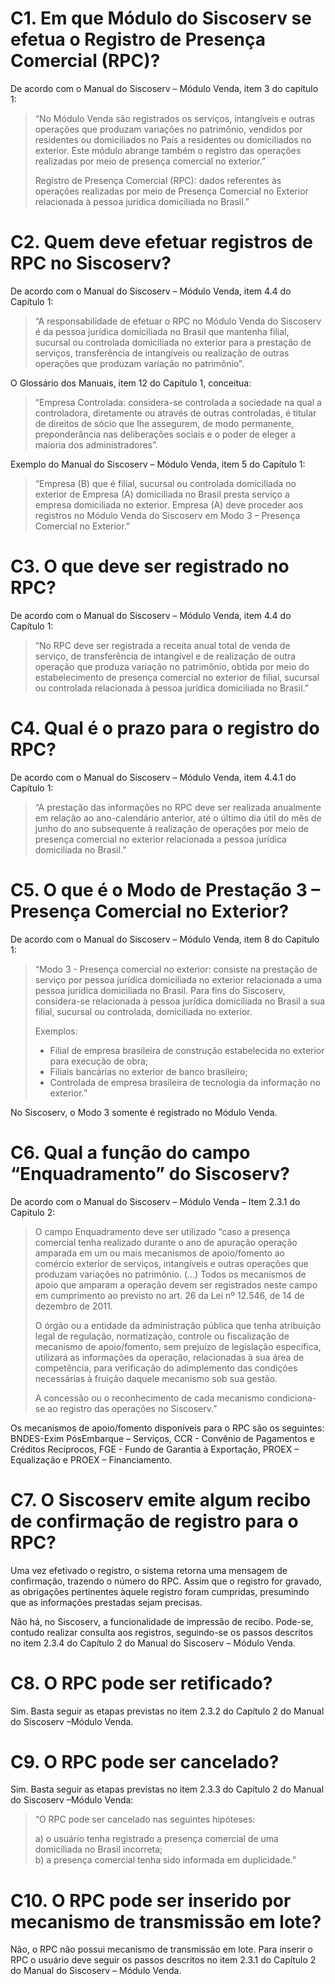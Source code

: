 # C1. Em que Módulo do Siscoserv se efetua o Registro de Presença Comercial (RPC)?
De acordo com o Manual do Siscoserv – Módulo Venda, item 3 do capítulo 1:
> “No Módulo Venda são registrados os serviços, intangíveis e outras operações que
produzam variações no patrimônio, vendidos por residentes ou domiciliados no País a
residentes ou domiciliados no exterior. Este módulo abrange também o registro
das operações realizadas por meio de presença comercial no exterior.”
>
> Registro de Presença Comercial (RPC): dados referentes às operações realizadas por
meio de Presença Comercial no Exterior relacionada à pessoa jurídica domiciliada no
Brasil.”

# C2. Quem deve efetuar registros de RPC no Siscoserv?
De acordo com o Manual do Siscoserv – Módulo Venda, item 4.4 do Capítulo 1:
> “A responsabilidade de efetuar o RPC no Módulo Venda do Siscoserv é da pessoa
jurídica domiciliada no Brasil que mantenha filial, sucursal ou controlada domiciliada
no exterior para a prestação de serviços, transferência de intangíveis ou realização de
outras operações que produzam variação no patrimônio”.


O Glossário dos Manuais, item 12 do Capítulo 1, conceitua:

> “Empresa Controlada: considera-se controlada a sociedade na qual a controladora,
diretamente ou através de outras controladas, é titular de direitos de sócio que lhe
assegurem, de modo permanente, preponderância nas deliberações sociais e o poder
de eleger a maioria dos administradores”.

Exemplo do Manual do Siscoserv – Módulo Venda, item 5 do Capítulo 1:
> “Empresa (B) que é filial, sucursal ou controlada domiciliada no exterior de Empresa 
(A) domiciliada no Brasil presta serviço a empresa domiciliada no exterior. Empresa (A)
deve proceder aos registros no Módulo Venda do Siscoserv em Modo 3 – Presença
Comercial no Exterior.”

# C3. O que deve ser registrado no RPC?
De acordo com o Manual do Siscoserv – Módulo Venda, item 4.4 do Capítulo 1:
> “No RPC deve ser registrada a receita anual total de venda de serviço, de transferência
de intangível e de realização de outra operação que produza variação no patrimônio,
obtida por meio do estabelecimento de presença comercial no exterior de filial,
sucursal ou controlada relacionada à pessoa jurídica domiciliada no Brasil.”

# C4. Qual é o prazo para o registro do RPC?
De acordo com o Manual do Siscoserv – Módulo Venda, item 4.4.1 do Capítulo 1:
> “A prestação das informações no RPC deve ser realizada anualmente em relação ao
ano-calendário anterior, até o último dia útil do mês de junho do ano subsequente à
realização de operações por meio de presença comercial no exterior relacionada a
pessoa jurídica domiciliada no Brasil.”

# C5. O que é o Modo de Prestação 3 – Presença Comercial no Exterior?
De acordo com o Manual do Siscoserv – Módulo Venda, item 8 do Capitulo 1:

> “Modo 3 - Presença comercial no exterior: consiste na prestação de serviço por
pessoa jurídica domiciliada no exterior relacionada a uma pessoa jurídica domiciliada
no Brasil. Para fins do Siscoserv, considera-se relacionada à pessoa jurídica
domiciliada no Brasil a sua filial, sucursal ou controlada, domiciliada no exterior.
> 
> Exemplos:
> * Filial de empresa brasileira de construção estabelecida no exterior para execução de obra;
> * Filiais bancárias no exterior de banco brasileiro;
> * Controlada de empresa brasileira de tecnologia da informação no exterior.”

No Siscoserv, o Modo 3 somente é registrado no Módulo Venda.

# C6. Qual a função do campo “Enquadramento” do Siscoserv?
De acordo com o Manual do Siscoserv – Módulo Venda – Item 2.3.1 do Capitulo 2: 
> O campo Enquadramento deve ser utilizado “caso a presença comercial tenha
realizado durante o ano de apuração operação amparada em um ou mais mecanismos de apoio/fomento ao comércio exterior de serviços, intangíveis e outras
operações que produzam variações no patrimônio. (...) Todos os mecanismos de apoio que amparam a operação devem ser registrados neste campo em cumprimento ao
previsto no art. 26 da Lei nº 12.546, de 14 de dezembro de 2011.
>
> O órgão ou a entidade da administração pública que tenha atribuição legal de
regulação, normatização, controle ou fiscalização de mecanismo de
apoio/fomento, sem prejuízo de legislação específica, utilizará as informações da operação, relacionadas à sua área de competência, para verificação do adimplemento
das condições necessárias à fruição daquele mecanismo sob sua gestão.  
>
> A concessão ou o reconhecimento de cada mecanismo condiciona-se ao registro das
operações no Siscoserv.”   

Os mecanismos de apoio/fomento disponíveis para o RPC são os seguintes: BNDES-Exim PósEmbarque
– Serviços, CCR - Convênio de Pagamentos e Créditos Recíprocos, FGE - Fundo de Garantia à Exportação, PROEX – Equalização e PROEX – Financiamento.

# C7. O Siscoserv emite algum recibo de confirmação de registro para o RPC?
Uma vez efetivado o registro, o sistema retorna uma mensagem de confirmação, trazendo o número do RPC. Assim que o registro for gravado, as obrigações pertinentes àquele registro foram cumpridas, presumindo que as informações prestadas sejam precisas.   

Não há, no Siscoserv, a funcionalidade de impressão de recibo. Pode-se, contudo realizar consulta aos registros, seguindo-se os passos descritos no item 2.3.4 do Capítulo 2 do Manual do Siscoserv – Módulo Venda.

# C8. O RPC pode ser retificado?
Sim. Basta seguir as etapas previstas no item 2.3.2 do Capítulo 2 do Manual do Siscoserv –Módulo Venda. 

# C9. O RPC pode ser cancelado?
Sim. Basta seguir as etapas previstas no item 2.3.3 do Capítulo 2 do Manual do Siscoserv –Módulo Venda:

> “O RPC pode ser cancelado nas seguintes hipóteses:  
>
> a) o usuário tenha registrado a presença comercial de uma domiciliada no Brasil incorreta;  
> b) a presença comercial tenha sido informada em duplicidade.”

# C10. O RPC pode ser inserido por mecanismo de transmissão em lote?
Não, o RPC não possui mecanismo de transmissão em lote. Para inserir o RPC o usuário deve
seguir os passos descritos no item 2.3.1 do Capítulo 2 do Manual do Siscoserv – Módulo
Venda.
